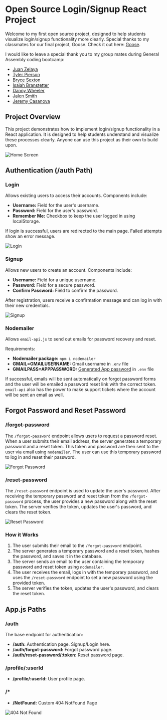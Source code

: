 # Open Source Login/Signup React Project

Welcome to my first open source project, designed to help students visualize login/signup functionality more clearly. Special thanks to my classmates for our final project, Goose. Check it out here: [Goose](https://goose.danwheeler.me).

I would like to leave a special thank you to my group mates during General Assembly coding bootcamp:
- [Juan Zelaya](https://github.com/zjuan4101)
- [Tyler Pierson](https://github.com/tylerpierson)
- [Bryce Sexton](https://github.com/brycesexton/)
- [Isaiah Branstetter](https://github.com/Kennyi00/)
- [Danny Wheeler](https://github.com/dwheeler7)
- [Jalen Smith](https://github.com/jalensmith17)
- [Jeremy Casanova](https://github.com/Jcasanova1990)

## Project Overview

This project demonstrates how to implement login/signup functionality in a React application. It is designed to help students understand and visualize these processes clearly. Anyone can use this project as their own to build upon.

![Home Screen](public/img/readme/homescreen.png)

## Authentication (/auth Path)

### Login

Allows existing users to access their accounts. Components include:
- **Username:** Field for the user's username.
- **Password:** Field for the user's password.
- **Remember Me:** Checkbox to keep the user logged in using localStorage.

If login is successful, users are redirected to the main page. Failed attempts show an error message.

![Login](public/img/readme/Login.png)

### Signup

Allows new users to create an account. Components include:
- **Username:** Field for a unique username.
- **Password:** Field for a secure password.
- **Confirm Password:** Field to confirm the password.

After registration, users receive a confirmation message and can log in with their new credentials.

![Signup](public/img/readme/Signup.png)

### Nodemailer

Allows `email-api.js` to send out emails for password recovery and reset.

Requirements:
- **Nodemailer package:** `npm i nodemailer`
- **GMAIL=GMAILUSERNAME:** Gmail username in `.env` file
- **GMAILPASS=APPPASSWORD:** [Generated App password](https://myaccount.google.com/apppasswords) in `.env` file

If successful, emails will be sent automatically on forgot password forms and the user will be emailed a password reset link with the correct token. `email-api` also has the power to make support tickets where the account will be sent an email as well.

## Forgot Password and Reset Password

### /forgot-password

The `/forgot-password` endpoint allows users to request a password reset. When a user submits their email address, the server generates a temporary password and a reset token. This token and password are then sent to the user via email using `nodemailer`. The user can use this temporary password to log in and reset their password.

![Forgot Password](public/img/readme/forgotpassword.png)

### /reset-password

The `/reset-password` endpoint is used to update the user's password. After receiving the temporary password and reset token from the `/forgot-password` process, the user provides a new password along with the reset token. The server verifies the token, updates the user's password, and clears the reset token.

![Reset Password](public/img/readme/resetpassword.png)

### How it Works

1. The user submits their email to the `/forgot-password` endpoint.
2. The server generates a temporary password and a reset token, hashes the password, and saves it in the database.
3. The server sends an email to the user containing the temporary password and reset token using `nodemailer`.
4. The user receives the email, logs in with the temporary password, and uses the `/reset-password` endpoint to set a new password using the provided token.
5. The server verifies the token, updates the user's password, and clears the reset token.

## App.js Paths

### /auth

The base endpoint for authentication:
- **/auth:** Authentication page. Signup/Login here.
- **/auth/forgot-password:** Forgot password page.
- **/auth/reset-password/:token:** Reset password page.

### /profile/:userId

- **/profile/:userId:** User profile page.

### /*

- **/NotFound:** Custom 404 NotFound Page

![404 Not Found](public/img/readme/404notfound.png)
